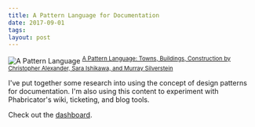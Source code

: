 ```yaml
---
title: A Pattern Language for Documentation
date: 2017-09-01
tags: 
layout: post
---
```


![A Pattern Language](images/patterns.png)
<sup>[A Pattern Language: Towns, Buildings, Construction by Christopher Alexander, Sara Ishikawa, and Murray Silverstein](https://books.google.com/books/about/A_Pattern_Language.html?id=hwAHmktpk5IC)</sup>

I've put together some research into using the concept of design patterns for documentation.
I'm also using this content to experiment with Phabricator's wiki, ticketing, and blog tools.

Check out the [dashboard](https://doc-platform.phacility.com/).
